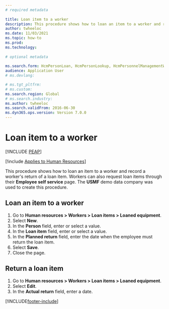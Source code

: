 ```yaml
--- 
# required metadata 
 
title: Loan item to a worker
description: This procedure shows how to loan an item to a worker and record the worker returning an item. 
author: twheeloc
ms.date: 11/03/2021
ms.topic: how-to 
ms.prod:  
ms.technology:  
 
# optional metadata 
 
ms.search.form: HcmPersonLoan, HcmPersonLookup, HcmPersonnelManagementWorkspace
audience: Application User 
# ms.devlang:  

# ms.tgt_pltfrm:  
# ms.custom:  
ms.search.region: Global
# ms.search.industry: 
ms.author: twheeloc
ms.search.validFrom: 2016-06-30 
ms.dyn365.ops.version: Version 7.0.0 
---
```

# Loan item to a worker


[!INCLUDE [PEAP](../includes/peap-1.md)]

[!include [Applies to Human Resources](../includes/applies-to-hr.md)]



This procedure shows how to loan an item to a worker and record a worker's return of a loan item. Workers can also request loan items through their **Employee self service** page. The **USMF** demo data company was used to create this procedure.


## Loan an item to a worker

1. Go to **Human resources \> Workers \> Loan items \> Loaned equipment**.
2. Select **New**.
3. In the **Person** field, enter or select a value.
4. In the **Loan item** field, enter or select a value.
5. In the **Planned return** field, enter the date when the employee must return the loan item.
6. Select **Save**.
7. Close the page.

## Return a loan item

1. Go to **Human resources \> Workers \> Loan items \> Loaned equipment**.
2. Select **Edit**.
3. In the **Actual return** field, enter a date.

[!INCLUDE[footer-include](../includes/footer-banner.md)]
